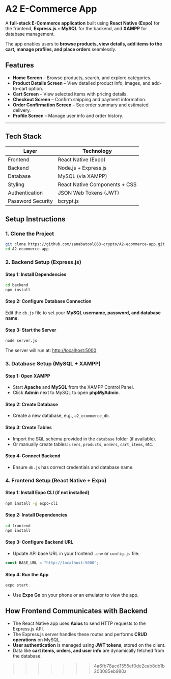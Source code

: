 # A2 E-Commerce App

A **full-stack E-Commerce application** built using **React Native (Expo)** for the frontend, **Express.js + MySQL** for the backend, and **XAMPP** for database management.

The app enables users to **browse products, view details, add items to the cart, manage profiles, and place orders** seamlessly.

## Features

* **Home Screen** – Browse products, search, and explore categories.
* **Product Details Screen** – View detailed product info, images, and add-to-cart option.
* **Cart Screen** – View selected items with pricing details.
* **Checkout Screen** – Confirm shipping and payment information.
* **Order Confirmation Screen** – See order summary and estimated delivery.
* **Profile Screen** – Manage user info and order history.

---

## Tech Stack

| Layer             | Technology                    |
| ----------------- | ----------------------------- |
| Frontend          | React Native (Expo)           |
| Backend           | Node.js + Express.js          |
| Database          | MySQL (via XAMPP)             |
| Styling           | React Native Components + CSS |
| Authentication    | JSON Web Tokens (JWT)         |
| Password Security | bcrypt.js                     |

## Setup Instructions

### 1. Clone the Project

```bash
git clone https://github.com/sanabatool863-crypto/A2-ecommerce-app.git
cd A2-ecommerce-app
```

### 2. Backend Setup (Express.js)

#### Step 1: Install Dependencies

```bash
cd backend
npm install
```

#### Step 2: Configure Database Connection

Edit the `db.js` file to set your **MySQL username, password, and database name**.

#### Step 3: Start the Server

```bash
node server.js
```

The server will run at:
[http://localhost:5000](http://localhost:5000)

### 3. Database Setup (MySQL + XAMPP)

#### Step 1: Open XAMPP

* Start **Apache** and **MySQL** from the XAMPP Control Panel.
* Click **Admin** next to MySQL to open **phpMyAdmin**.

#### Step 2: Create Database

* Create a new database, e.g., `a2_ecommerce_db`.

#### Step 3: Create Tables

* Import the SQL schema provided in the `database` folder (if available).
* Or manually create tables: `users`, `products`, `orders`, `cart_items`, etc.

#### Step 4: Connect Backend

* Ensure `db.js` has correct credentials and database name.

### 4. Frontend Setup (React Native + Expo)

#### Step 1: Install Expo CLI (if not installed)

```bash
npm install -g expo-cli
```

#### Step 2: Install Dependencies

```bash
cd frontend
npm install
```

#### Step 3: Configure Backend URL

* Update API base URL in your frontend `.env` or `config.js` file:

```javascript
const BASE_URL = "http://localhost:5000";
```

#### Step 4: Run the App

```bash
expo start
```

* Use **Expo Go** on your phone or an emulator to view the app.

## How Frontend Communicates with Backend

* The React Native app uses **Axios** to send HTTP requests to the Express.js API.
* The Express.js server handles these routes and performs **CRUD operations** on MySQL.
* **User authentication** is managed using **JWT tokens**, stored on the client.
* Data like **cart items, orders, and user info** are dynamically fetched from the database.
>>>>>>> 4a6fb78acd1555ef0de2eab8db1b203085eb980a
